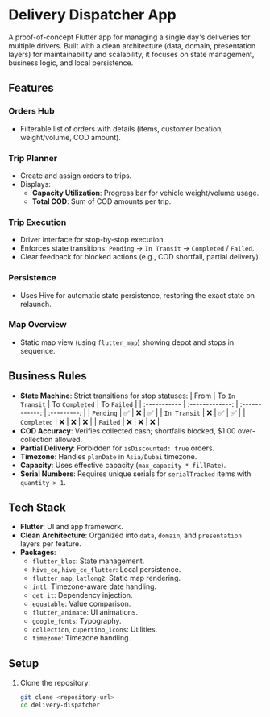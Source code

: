 # Delivery Dispatcher App

A proof-of-concept Flutter app for managing a single day's deliveries for multiple drivers. Built with a clean architecture (data, domain, presentation layers) for maintainability and scalability, it focuses on state management, business logic, and local persistence.

## Features

### Orders Hub
- Filterable list of orders with details (items, customer location, weight/volume, COD amount).

### Trip Planner
- Create and assign orders to trips.
- Displays:
  - **Capacity Utilization**: Progress bar for vehicle weight/volume usage.
  - **Total COD**: Sum of COD amounts per trip.

### Trip Execution
- Driver interface for stop-by-stop execution.
- Enforces state transitions: `Pending` → `In Transit` → `Completed` / `Failed`.
- Clear feedback for blocked actions (e.g., COD shortfall, partial delivery).

### Persistence
- Uses Hive for automatic state persistence, restoring the exact state on relaunch.

### Map Overview
- Static map view (using `flutter_map`) showing depot and stops in sequence.

## Business Rules

- **State Machine**: Strict transitions for stop statuses:
  | From         | To `In Transit` | To `Completed` | To `Failed` |
  | :----------- | :-------------: | :------------: | :---------: |
  | `Pending`    | ✅              | ❌             | ✅          |
  | `In Transit` | ❌              | ✅             | ✅          |
  | `Completed`  | ❌              | ❌             | ❌          |
  | `Failed`     | ❌              | ❌             | ❌          |
- **COD Accuracy**: Verifies collected cash; shortfalls blocked, $1.00 over-collection allowed.
- **Partial Delivery**: Forbidden for `isDiscounted: true` orders.
- **Timezone**: Handles `planDate` in `Asia/Dubai` timezone.
- **Capacity**: Uses effective capacity (`max_capacity * fillRate`).
- **Serial Numbers**: Requires unique serials for `serialTracked` items with `quantity > 1`.

## Tech Stack

- **Flutter**: UI and app framework.
- **Clean Architecture**: Organized into `data`, `domain`, and `presentation` layers per feature.
- **Packages**:
  - `flutter_bloc`: State management.
  - `hive_ce`, `hive_ce_flutter`: Local persistence.
  - `flutter_map`, `latlong2`: Static map rendering.
  - `intl`: Timezone-aware date handling.
  - `get_it`: Dependency injection.
  - `equatable`: Value comparison.
  - `flutter_animate`: UI animations.
  - `google_fonts`: Typography.
  - `collection`, `cupertino_icons`: Utilities.
  - `timezone`: Timezone handling.

## Setup

1. Clone the repository:
   ```bash
   git clone <repository-url>
   cd delivery-dispatcher